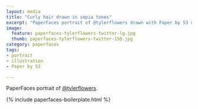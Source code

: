 ```yaml
---
layout: media
title: "Curly hair drawn in sepia tones"
excerpt: "PaperFaces portrait of @tylerflowers drawn with Paper by 53 on an iPad."
image: 
  feature: paperfaces-tylerflowers-twitter-lg.jpg
  thumb: paperfaces-tylerflowers-twitter-150.jpg
category: paperfaces
tags: 
- portrait
- illustration
- Paper by 53

---
```


PaperFaces portrait of [@tylerflowers](http://twitter.com/tylerflowers).

{% include paperfaces-boilerplate.html %}
